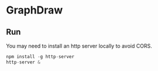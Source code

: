 # GraphDraw

## Run

You may need to install an http server locally to avoid CORS.

```js
npm install -g http-server
http-server &
```